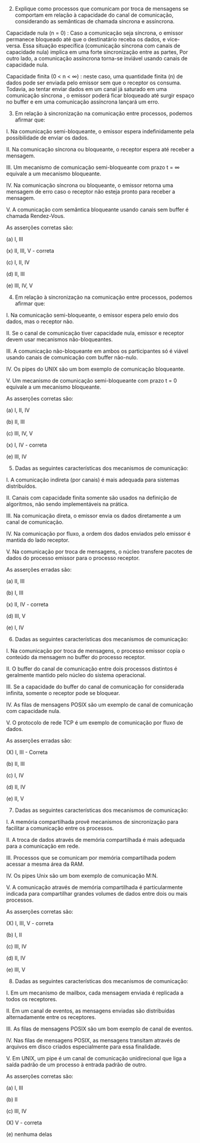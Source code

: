 

2. Explique como processos que comunicam por troca de mensagens se comportam em relação à capacidade do canal de comunicação, considerando as semânticas de chamada síncrona e assíncrona.

Capacidade nula (n = 0) : Caso a comunicação seja síncrona, o emissor permanece bloqueado até que o destinatário 
receba os dados, e vice-versa. Essa situação específica (comunicação síncrona com canais de capacidade nula) 
implica em uma forte sincronização entre as partes,  Por outro lado, a comunicação assíncrona torna-se inviável 
usando canais de capacidade nula.

Capacidade finita (0 < n < ∞) : neste caso, uma quantidade finita (n) de dados pode ser enviada pelo emissor 
sem que o receptor os consuma. Todavia, ao tentar enviar dados em um canal já saturado em uma comunicação síncrona , o emissor 
poderá ficar bloqueado até surgir espaço no buffer e em uma comunicação  assíncrona lançará  um erro.



3. Em relação à sincronização na comunicação entre processos, podemos afirmar que: 

I. Na comunicação semi-bloqueante, o emissor espera indefinidamente pela possibilidade de enviar os dados.

II. Na comunicação síncrona ou bloqueante, o receptor espera até receber a mensagem. 

III. Um mecanismo de comunicação semi-bloqueante com prazo t = ∞ equivale a um mecanismo bloqueante.

 IV. Na comunicação síncrona ou bloqueante, o emissor retorna uma mensagem de erro caso o receptor não esteja pronto para receber a mensagem. 
 
V. A comunicação com semântica bloqueante usando canais sem buffer é chamada Rendez-Vous.

 As asserções corretas são: 
 
(a) I, III

(x) II, III, V - correta

(c) I, II, IV

(d) II, III 

(e) III, IV, V



4. Em relação à sincronização na comunicação entre processos, podemos afirmar que: 

I. Na comunicação semi-bloqueante, o emissor espera pelo envio dos dados, mas o receptor não.

II. Se o canal de comunicação tiver capacidade nula, emissor e receptor devem usar mecanismos não-bloqueantes. 

III. A comunicação não-bloqueante em ambos os participantes só é viável usando canais de comunicação com buffer não-nulo.

IV. Os pipes do UNIX são um bom exemplo de comunicação bloqueante. 

V. Um mecanismo de comunicação semi-bloqueante com prazo t = 0 equivale a um mecanismo bloqueante. 

As asserções corretas são:

(a) I, II, IV 

(b) II, III 

(c) III, IV, V 

(x) I, IV  -    correta 

(e) III, IV


5. Dadas as seguintes características dos mecanismos de comunicação:

I. A comunicação indireta (por canais) é mais adequada para sistemas distribuídos. 

II. Canais com capacidade finita somente são usados na definição de algoritmos, não sendo implementáveis na prática. 

III. Na comunicação direta, o emissor envia os dados diretamente a um canal de comunicação. 

IV. Na comunicação por fluxo, a ordem dos dados enviados pelo emissor é mantida do lado receptor.

V. Na comunicação por troca de mensagens, o núcleo transfere pacotes de dados do processo emissor para o processo receptor. 

As asserções erradas são: 

(a) II, III 

(b) I, III 

(x) II, IV - correta 

(d) III, V 

(e) I, IV 



6. Dadas as seguintes características dos mecanismos de comunicação:

I. Na comunicação por troca de mensagens, o processo emissor copia o conteúdo da mensagem no buffer do processo receptor.

II. O buffer do canal de comunicação entre dois processos distintos é geralmente mantido pelo núcleo do sistema operacional.

III. Se a capacidade do buffer do canal de comunicação for considerada infinita, somente o receptor pode se bloquear.

IV. As filas de mensagens POSIX são um exemplo de canal de comunicação com capacidade nula. 

V. O protocolo de rede TCP é um exemplo de comunicação por fluxo de dados. 

As asserções erradas são: 

(X) I, III  - Correta

(b) II, III 

(c) I, IV 

(d) II, IV 

(e) II, V
 


7. Dadas as seguintes características dos mecanismos de comunicação: 

I. A memória compartilhada provê mecanismos de sincronização para facilitar a comunicação entre os processos. 

II. A troca de dados através de memória compartilhada é mais adequada para a comunicação em rede. 

III. Processos que se comunicam por memória compartilhada podem acessar a mesma área da RAM. 

IV. Os pipes Unix são um bom exemplo de comunicação M:N. 

V. A comunicação através de memória compartilhada é particularmente indicada para compartilhar grandes volumes de dados 
entre dois ou mais processos.

As asserções corretas são:

(X) I, III, V  -  correta 

(b) I, II 

(c) III, IV

(d) II, IV 

(e) III, V
 


8. Dadas as seguintes características dos mecanismos de comunicação: 

I. Em um mecanismo de mailbox, cada mensagem enviada é replicada a todos os receptores. 

II. Em um canal de eventos, as mensagens enviadas são distribuídas alternadamente entre os receptores. 

III. As filas de mensagens POSIX são um bom exemplo de canal de eventos. 

IV. Nas filas de mensagens POSIX, as mensagens transitam através de arquivos em disco criados especialmente 
para essa finalidade. 

V. Em UNIX, um pipe é um canal de comunicação unidirecional que liga a saída padrão de um processo à entrada padrão de outro.

As asserções corretas são: 

(a) I, III 

(b) II 

(c) III, IV 

(X) V  - correta 

(e) nenhuma delas 

